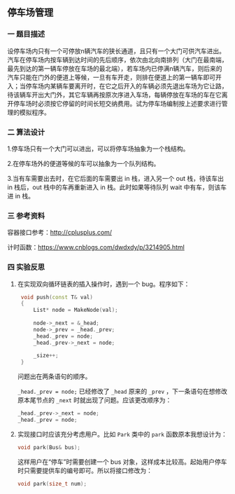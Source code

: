 ## 停车场管理



### 一 题目描述

设停车场内只有一个可停放n辆汽车的狭长通道，且只有一个大门可供汽车进出。汽车在停车场内按车辆到达时间的先后顺序，依次由北向南排列（大门在最南端，最先到达的第一辆车停放在车场的最北端），若车场内已停满n辆汽车，则后来的汽车只能在门外的便道上等候，一旦有车开走，则排在便道上的第一辆车即可开入；当停车场内某辆车要离开时，在它之后开入的车辆必须先退出车场为它让路，待该辆车开出大门外，其它车辆再按原次序进入车场，每辆停放在车场的车在它离开停车场时必须按它停留的时间长短交纳费用。试为停车场编制按上述要求进行管理的模拟程序。



### 二 算法设计

1.停车场只有一个大门可以进出，可以将停车场抽象为一个栈结构。

2.在停车场外的便道等候的车可以抽象为一个队列结构。

3.当有车需要出去时，在它后面的车需要出 in 栈，进入另一个 out 栈，待该车出 in 栈后，out 栈中的车再重新进入 in 栈。此时如果等待队列 wait 中有车，则该车进 in 栈。



### 三 参考资料

容器接口参考：http://cplusplus.com/

计时函数：https://www.cnblogs.com/dwdxdy/p/3214905.html



### 四 实验反思

1. 在实现双向循环链表的插入操作时，遇到一个 bug。程序如下：

   ```cpp
   	void push(const T& val)
   	{
   		List* node = MakeNode(val);
   		
   		node->_next = &_head;
   		node->_prev = _head._prev;
   		_head._prev = node;
   		_head._prev->_next = node;
           
   		_size++;
   	}
   ```

   问题出在两条语句的顺序。

   `_head._prev = node;` 已经修改了 `_head` 原来的 `_prev` ，下一条语句在想修改原本尾节点的 `_next` 时就出现了问题。应该更改顺序为：

   ```cpp
   _head._prev->_next = node;	
   _head._prev = node;
   ```

2. 实现接口时应该充分考虑用户。比如 `Park` 类中的 `park` 函数原本我想设计为：

   ```cpp
   void park(Bus& bus);
   ```

   这样用户在“停车”时需要创建一个 bus 对象，这样成本比较高。起始用户停车时只需要提供车的编号即可。所以将接口修改为：

   ```cpp
   void park(size_t num);
   ```